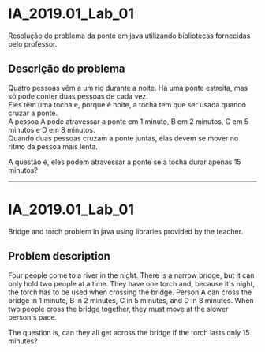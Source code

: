 # IA_2019.01_Lab_01
Resolução do problema da ponte em java utilizando bibliotecas fornecidas pelo professor.

## Descrição do problema
Quatro pessoas vêm a um rio durante a noite. Há uma ponte estreita, mas só pode conter duas pessoas de cada vez.  
Eles têm uma tocha e, porque é noite, a tocha tem que ser usada quando cruzar a ponte.  
A pessoa A pode atravessar a ponte em 1 minuto, B em 2 minutos, C em 5 minutos e D em 8 minutos.   
Quando duas pessoas cruzam a ponte juntas, elas devem se mover no ritmo da pessoa mais lenta.   

A questão é, eles podem atravessar a ponte se a tocha durar apenas 15 minutos?


---


# IA_2019.01_Lab_01
Bridge and torch problem in java using libraries provided by the teacher. 

## Problem description
Four people come to a river in the night. There is a narrow bridge, but it can only hold two people at a time.
They have one torch and, because it's night, the torch has to be used when crossing the bridge. 
Person A can cross the bridge in 1 minute, B in 2 minutes, C in 5 minutes, and D in 8 minutes. 
When two people cross the bridge together, they must move at the slower person's pace. 

The question is, can they all get across the bridge if the torch lasts only 15 minutes?
